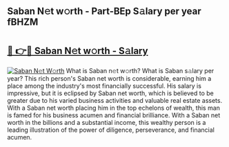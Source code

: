 ## Saban N𝚎t w𝚘rth - Part-BEp S𝚊lary per year fBHZM

# <h2><a href="http://gc2tr6l.nevu.top/?p=Saban">🔗 👉🔴 Saban N𝚎t w𝚘rth - S𝚊lary</a></h2>

[![Saban N𝚎t W𝚘rth](https://i.imgur.com/Oavwk0R.jpeg)](http://gc2tr6l.nevu.top/?p=Saban)
What is Saban n𝚎t w𝚘rth? What is Saban s𝚊lary per year?
This rich person's Saban net worth is considerable, earning him a place among the industry's most financially successful. His salary is impressive, but it is eclipsed by Saban net worth, which is believed to be greater due to his varied business activities and valuable real estate assets. With a Saban net worth placing him in the top echelons of wealth, this man is famed for his business acumen and financial brilliance. With a Saban net worth in the billions and a substantial income, this wealthy person is a leading illustration of the power of diligence, perseverance, and financial acumen.
